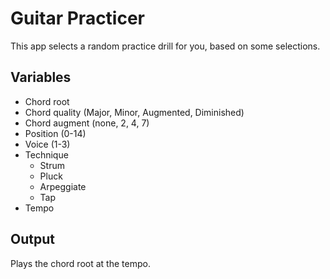 # Guitar Practicer

This app selects a random practice drill for you, based on some selections.


## Variables

* Chord root
* Chord quality (Major, Minor, Augmented, Diminished)
* Chord augment (none, 2, 4, 7)
* Position (0-14)
* Voice (1-3)
* Technique
  * Strum
  * Pluck
  * Arpeggiate
  * Tap
* Tempo

## Output

Plays the chord root at the tempo.